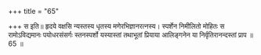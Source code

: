 +++
title = "65"

+++
स इति॥ हृदये वक्षसि न्यस्तस्य धृतस्य मणेरभिज्ञानरत्नस्य। स्पर्शेन निमीलितो मोहितः स रामोऽविद्यमानः पयोधरसंसर्गः स्तनस्पर्शो यस्यास्तां तथाभूतां प्रियाया आलिङ्गनेन या निर्वृतिरानन्दस्तां प्राप ॥ 65 ॥